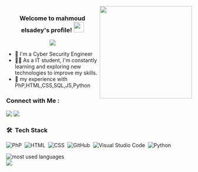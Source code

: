 
<img width="250" align="right" src="https://c.tenor.com/_DOBjnGspYAAAAAM/code-coding.gif">

<h3 align="center">
  Welcome to mahmoud elsadey's profile!
  <img src="https://media.giphy.com/media/hvRJCLFzcasrR4ia7z/giphy.gif" width="28">
</h3>

<!-- Typing SVG by DenverCoder1 - https://github.com/DenverCoder1/readme-typing-svg -->
<p align="center">
 <a href="https://github.com/DenverCoder1/readme-typing-svg"><img src="https://readme-typing-svg.herokuapp.com/?lines=Cyber-Security;web%20Penetration%20Testing;Always%20learning%20new%20things&font=Fira%20Code&center=true&width=440&height=45&color=f75c7e&vCenter=true&size=22"></a>
</p> 

- 🏢 I'm a Cyber Security Engineer 
- 👨‍💻 As a IT student, I'm constantly learning and exploring new technologies to improve my skills.
- 💬 my experience with PhP,HTML,CSS,SQL,JS,Python

### Connect with Me :

<a href="https://linkedin.com/in/yousefdergham" target="_blank"><img src="https://img.shields.io/badge/-Mahmoud%20Elsadey-0077B5?style=for-the-badge&logo=Linkedin&logoColor=white"/></a>
<a href="https://t.me/MMHR0045" target="_blank"><img src="https://img.shields.io/badge/-Mahmoud%20Elsadey-0077B5?style=for-the-badge&logo=Telegram&logoColor=white"/></a>



### 🛠 &nbsp;Tech Stack
![PhP](https://img.shields.io/badge/-JavaScript-05122A?style=flat&logo=javascript)&nbsp;
![HTML](https://img.shields.io/badge/-HTML-05122A?style=flat&logo=HTML5)&nbsp;
![CSS](https://img.shields.io/badge/-CSS-05122A?style=flat&logo=CSS3&logoColor=1572B6)&nbsp;
![GitHub](https://img.shields.io/badge/-GitHub-05122A?style=flat&logo=github)&nbsp;
![Visual Studio Code](https://img.shields.io/badge/-Visual%20Studio%20Code-05122A?style=flat&logo=visual-studio-code&logoColor=007ACC)&nbsp;
![Python](https://img.shields.io/badge/-Python%20-05122A?style=flat&logo=python)&nbsp;




<img align="left" src="https://github-readme-stats.vercel.app/api/top-langs?username=Mahmoud%20Elsadey&show_icons=true&locale=en&layout=compact&theme=radical" alt="most used languages" />
<br>
<a href="https://komarev.com/ghpvc/?username=Mahmoud%20Elsadey&style=for-the-badge">
    <img src="https://komarev.com/ghpvc/?username=Mahmoud%20Elsadey&style=for-the-badge">
</a>
